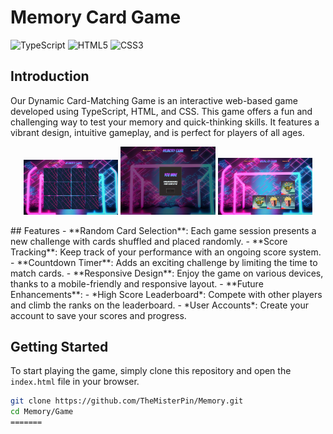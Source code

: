 # Memory Card Game

![TypeScript](https://img.shields.io/badge/-TypeScript-blue?style=flat&logo=TypeScript) ![HTML5](https://img.shields.io/badge/-HTML5-orange?style=flat&logo=HTML5) ![CSS3](https://img.shields.io/badge/-CSS3-blue?style=flat&logo=CSS3)

## Introduction
Our Dynamic Card-Matching Game is an interactive web-based game developed using TypeScript, HTML, and CSS. This game offers a fun and challenging way to test your memory and quick-thinking skills. It features a vibrant design, intuitive gameplay, and is perfect for players of all ages.
<p align="center">
  <img src="image-1.png" alt="Alt text" style="width: 30%;"/>
  <img src="image.png" alt="Alt text" style="width: 30%;"/>
  <img src="image-2.png" alt="Alt text" style="width: 30%;"/>
</p>
## Features
- **Random Card Selection**: Each game session presents a new challenge with cards shuffled and placed randomly.
- **Score Tracking**: Keep track of your performance with an ongoing score system.
- **Countdown Timer**: Adds an exciting challenge by limiting the time to match cards.
- **Responsive Design**: Enjoy the game on various devices, thanks to a mobile-friendly and responsive layout.
- **Future Enhancements**:
  - *High Score Leaderboard*: Compete with other players and climb the ranks on the leaderboard.
  - *User Accounts*: Create your account to save your scores and progress.

## Getting Started
To start playing the game, simply clone this repository and open the `index.html` file in your browser.

```bash
git clone https://github.com/TheMisterPin/Memory.git
cd Memory/Game
=======